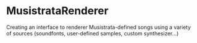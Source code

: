# MusistrataRenderer
Creating an interface to renderer Musistrata-defined songs using a variety of sources (soundfonts, user-defined samples, custom synthesizer...)
